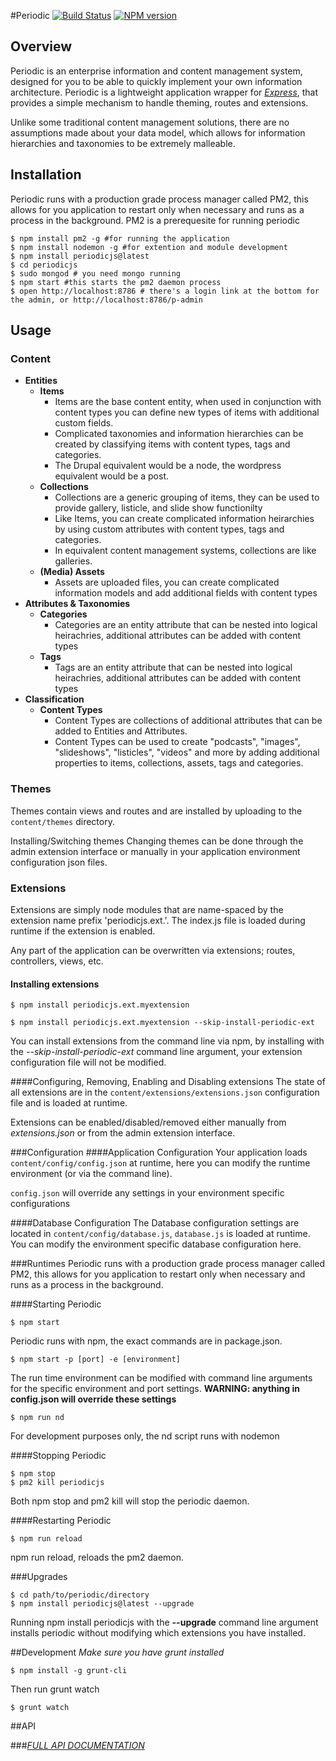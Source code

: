 #Periodic [![Build Status](https://travis-ci.org/typesettin/periodicjs.svg?branch=master)](https://travis-ci.org/typesettin/periodicjs) [![NPM version](https://badge.fury.io/js/periodicjs.svg)](http://badge.fury.io/js/periodicjs)


## Overview

Periodic is an enterprise information and content management system, designed for you to be able to quickly implement your own information architecture. Periodic is a lightweight application wrapper for [*Express*](http://expressjs.com/), that provides a simple mechanism to handle theming, routes and extensions. 

Unlike some traditional content management solutions, there are no assumptions made about your data model, which allows for information hierarchies and taxonomies to be extremely malleable.


## Installation

Periodic runs with a production grade process manager called PM2, this allows for you application to restart only when necessary and runs as a process in the background. PM2 is a prerequesite for running periodic

```
$ npm install pm2 -g #for running the application
$ npm install nodemon -g #for extention and module development
$ npm install periodicjs@latest 
$ cd periodicjs
$ sudo mongod # you need mongo running
$ npm start #this starts the pm2 daemon process
$ open http://localhost:8786 # there's a login link at the bottom for the admin, or http://localhost:8786/p-admin

```

## Usage

### Content

* **Entities**
	* **Items**
	  * Items are the base content entity, when used in conjunction with content types you can define new types of items with additional custom fields.
	  * Complicated taxonomies and information hierarchies can be created by classifying items with content types, tags and categories.
	  * The Drupal equivalent would be a node, the wordpress equivalent would be a post.
	* **Collections**
		* Collections are a generic grouping of items, they can be used to provide gallery, listicle, and slide show functionilty
		* Like Items, you can create complicated information heirarchies by using custom attributes with content types, tags and categories.
		* In equivalent content management systems, collections are like galleries.
	* **(Media) Assets**
		* Assets are uploaded files, you can create complicated information models and add additional fields with content types
* **Attributes & Taxonomies**
	* **Categories**
		* Categories are an entity attribute that can be nested into logical heirachries, additional attributes can be added with content types
	* **Tags**
		* Tags are an entity attribute that can be nested into logical heirachries, additional attributes can be added with content types
* **Classification**
	* **Content Types**
		* Content Types are collections of additional attributes that can be added to Entities and Attributes.
		* Content Types can be used to create "podcasts", "images", "slideshows", "listicles", "videos" and more by adding additional properties to items, collections, assets, tags and categories.


### Themes
Themes contain views and routes and are installed by uploading to the `content/themes` directory.

Installing/Switching themes
Changing themes can be done through the admin extension interface or manually in your application environment configuration json files.

### Extensions

Extensions are simply node modules that are name-spaced by the extension name prefix 'periodicjs.ext.'. The index.js file is loaded during runtime if the extension is enabled.

Any part of the application can be overwritten via extensions; routes, controllers, views, etc.

#### Installing extensions
```
$ npm install periodicjs.ext.myextension
```
```
$ npm install periodicjs.ext.myextension --skip-install-periodic-ext
```
You can install extensions from the command line via npm, by installing with the *--skip-install-periodic-ext* command line argument, your extension configuration file will not be modified.

####Configuring, Removing, Enabling and Disabling extensions
The state of all extensions are in the `content/extensions/extensions.json` configuration file and is loaded at runtime.

Extensions can be enabled/disabled/removed either manually from *extensions.json* or from the admin extension interface.

###Configuration
####Application Configuration
Your application loads `content/config/config.json` at runtime, here you can modify the runtime environment (or via the command line).

`config.json` will override any settings in your environment specific configurations

####Database Configuration
The Database configuration settings are located in `content/config/database.js`, `database.js` is loaded at runtime. You can modify the environment specific database configuration here.

###Runtimes
Periodic runs with a production grade process manager called PM2, this allows for you application to restart only when necessary and runs as a process in the background.

####Starting Periodic
```
$ npm start
```
Periodic runs with npm, the exact commands are in package.json.

```
$ npm start -p [port] -e [environment]
```
The run time environment can be modified with command line arguments for the specific environment and port settings. **WARNING: anything in config.json will override these settings**

```
$ npm run nd
```
For development purposes only, the nd script runs with nodemon

####Stopping Periodic
```
$ npm stop
$ pm2 kill periodicjs
```
Both npm stop and pm2 kill will stop the periodic daemon.

####Restarting Periodic
```
$ npm run reload
```
npm run reload, reloads the pm2 daemon.

###Upgrades
```
$ cd path/to/periodic/directory 
$ npm install periodicjs@latest --upgrade
```
Running npm install periodicjs with the **--upgrade** command line argument installs periodic without modifying which extensions you have installed.

##Development
*Make sure you have grunt installed*
```
$ npm install -g grunt-cli
```

Then run grunt watch
```
$ grunt watch
```

##API


###[*FULL API DOCUMENTATION*](https://github.com/typesettin/typesettin/periodicjs/blob/master/doc/api.md)


<!---

##Notes
* The Navigation Module uses Node's event Emitter for event handling.
* The less file is located in `resources/stylesheets`

### About Linotypes

The linotype machine (/ˈlaɪnətaɪp/ lyn-ə-typ) is a "line casting" machine used in printing. Along with letterpress printing, linotype was the industry standard for newspapers, magazines and posters from the late 19th century to the 1960s and 70s, when it was largely replaced by offset lithography printing and computer typesetting. 

The name of the machine comes from the fact that it produces an entire line of metal type at once, hence a line-o'-type, a significant improvement over the previous industry standard, i.e., manual, letter-by-letter typesetting using a composing stick and drawers of letters.  The linotype machine operator enters text on a 90-character keyboard. 

The machine assembles matrices, which are molds for the letter forms, in a line. The assembled line is then cast as a single piece, called a slug, of type metal in a process known as "hot metal" typesetting. The matrices are then returned to the type magazine from which they came, to be reused later. This allows much faster typesetting and composition than original hand composition in which operators place down one pre-cast metal letter, punctuation mark or space at a time.  

The machine revolutionized typesetting and with it especially newspaper publishing, making it possible for a relatively small number of operators to set type for many pages on a daily basis. Before Mergenthaler's invention of the linotype in 1884, no daily newspaper in the world had more than eight pages.

-->